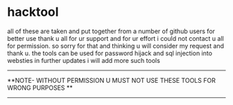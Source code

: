 # hacktool
all of these are taken and put together from a number of github users for better use thank u all for ur support and for ur effort i could not contact u all for permission.
so sorry for that and thinking u will consider my request and thank u.
the tools can be used for password hijack and sql injection into websties in further updates i will add more such tools
***************************************************************************************************************
**NOTE- WITHOUT PERMISSION U MUST NOT USE THESE TOOLS FOR WRONG PURPOSES                                     **
***************************************************************************************************************
